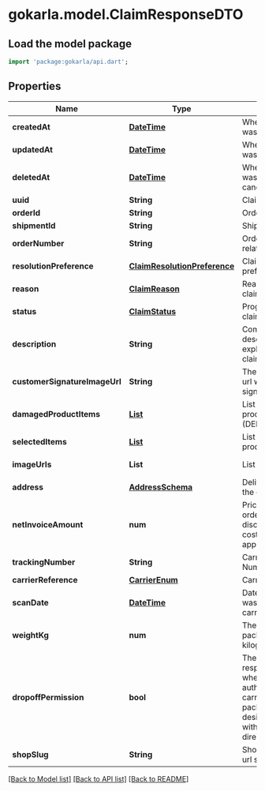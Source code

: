 # gokarla.model.ClaimResponseDTO

## Load the model package
```dart
import 'package:gokarla/api.dart';
```

## Properties
Name | Type | Description | Notes
------------ | ------------- | ------------- | -------------
**createdAt** | [**DateTime**](DateTime.md) | When the resource was created | [optional] 
**updatedAt** | [**DateTime**](DateTime.md) | When the resource was last updated | [optional] 
**deletedAt** | [**DateTime**](DateTime.md) | When the resource was cancelled/completed | [optional] 
**uuid** | **String** | Claim UUID | 
**orderId** | **String** | Order UUID | [optional] 
**shipmentId** | **String** | Shipment UUID | [optional] 
**orderNumber** | **String** | Order number related to the shop | [optional] 
**resolutionPreference** | [**ClaimResolutionPreference**](ClaimResolutionPreference.md) | Claim resolution preference | [optional] 
**reason** | [**ClaimReason**](ClaimReason.md) | Reason to submit the claim | 
**status** | [**ClaimStatus**](ClaimStatus.md) | Progress of the claim | [optional] [default to ClaimStatus.pending]
**description** | **String** | Complimentary description to explain why the claim was submitted | [optional] 
**customerSignatureImageUrl** | **String** | The private image url with the client signature | [optional] 
**damagedProductItems** | [**List<DamagedProductItemSchema>**](DamagedProductItemSchema.md) | List of damaged product items (DEPRECATED) | [optional] [default to const []]
**selectedItems** | [**List<SelectedItemSchema>**](SelectedItemSchema.md) | List of selected product items | [optional] [default to const []]
**imageUrls** | **List<String>** | List of image urls | [optional] [default to const []]
**address** | [**AddressSchema**](AddressSchema.md) | Delivery address for the original order | [optional] 
**netInvoiceAmount** | **num** | Price of the entire order without discounts, shipping costs and taxes applied | [optional] 
**trackingNumber** | **String** | Carrier Tracking Number | [optional] 
**carrierReference** | [**CarrierEnum**](CarrierEnum.md) | Carrier reference | [optional] 
**scanDate** | [**DateTime**](DateTime.md) | Date the package was picked by the carrier | [optional] 
**weightKg** | **num** | The weight of the package in kilograms | [optional] 
**dropoffPermission** | **bool** | The customer's response about whether they authorized the carrier to leave the package at a designated spot without requiring direct delivery | [optional] 
**shopSlug** | **String** | Shop identifier as a url slug | 

[[Back to Model list]](../README.md#documentation-for-models) [[Back to API list]](../README.md#documentation-for-api-endpoints) [[Back to README]](../README.md)


